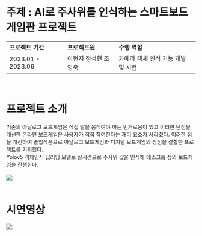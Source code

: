 #  주제 : AI로 주사위를 인식하는 스마트보드게임판 프로젝트

<table width=80%>
  <tr><td ><b>프로젝트 기간</b></td><td><b>프로젝트원</b></td><td><b>수행 역할</b></td>
  </tr>
  <tr><td>2023.01 - 2023.06</td><td>이현지 정석현 조영욱</td><td>카메라 객체 인식 기능 개발 및 시험</td>
  </tr>
</table>
<br/>

# 프로젝트 소개
기존의 아날로그 보드게임은 직접 말을 움직여야 하는 번거로움이 있고 이러한 단점을 개선한 온라인 보드게임은 사용자가 직접 참여한다는 재미 요소가 사라졌다. 이러한 점을 개선하여 졸업작품으로 아날로그 보드게임과 디지털 보드게임의 장점을 결합한 프로젝트를 기획했다.<br>
Yolov5 객체인식 딥러닝 모델로 실시간으로 주사위 값을 인식해 데스크톱 상의 보드게임을 진행한다. <br><br>
<img src="https://github.com/user-attachments/assets/a2d034c6-f529-413b-9133-69bed681ff65"> <br><br>


# 시연영상
<img src="https://github.com/user-attachments/assets/df14d8fb-b6b7-4d5f-bda7-81857975d8c6">
